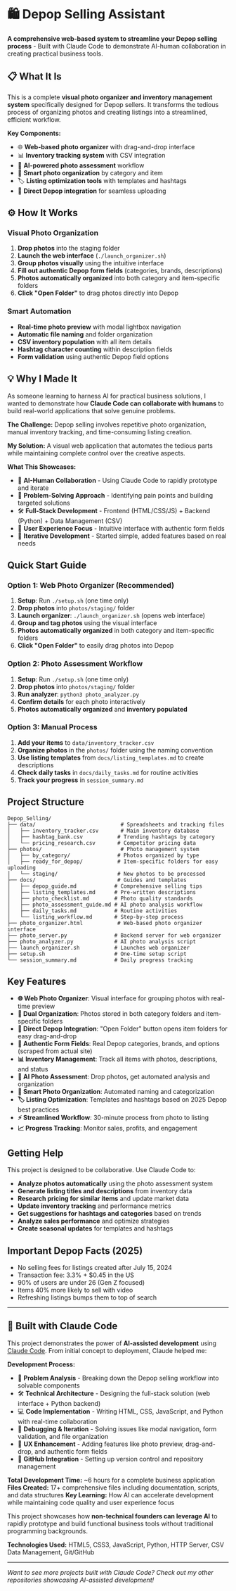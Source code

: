 # 🛍️ Depop Selling Assistant

**A comprehensive web-based system to streamline your Depop selling process** - Built with Claude Code to demonstrate AI-human collaboration in creating practical business tools.

## 📋 What It Is

This is a complete **visual photo organizer and inventory management system** specifically designed for Depop sellers. It transforms the tedious process of organizing photos and creating listings into a streamlined, efficient workflow.

**Key Components:**
- 🌐 **Web-based photo organizer** with drag-and-drop interface
- 📊 **Inventory tracking system** with CSV integration  
- 🤖 **AI-powered photo assessment** workflow
- 📸 **Smart photo organization** by category and item
- 🏷️ **Listing optimization tools** with templates and hashtags
- 🔗 **Direct Depop integration** for seamless uploading

## ⚙️ How It Works

### Visual Photo Organization
1. **Drop photos** into the staging folder
2. **Launch the web interface** (`./launch_organizer.sh`)
3. **Group photos visually** using the intuitive interface
4. **Fill out authentic Depop form fields** (categories, brands, descriptions)
5. **Photos automatically organized** into both category and item-specific folders
6. **Click "Open Folder"** to drag photos directly into Depop

### Smart Automation
- **Real-time photo preview** with modal lightbox navigation
- **Automatic file naming** and folder organization
- **CSV inventory population** with all item details
- **Hashtag character counting** within description fields
- **Form validation** using authentic Depop field options

## 💡 Why I Made It

As someone learning to harness AI for practical business solutions, I wanted to demonstrate how **Claude Code can collaborate with humans** to build real-world applications that solve genuine problems.

**The Challenge:** Depop selling involves repetitive photo organization, manual inventory tracking, and time-consuming listing creation.

**My Solution:** A visual web application that automates the tedious parts while maintaining complete control over the creative aspects.

**What This Showcases:**
- 🤝 **AI-Human Collaboration** - Using Claude Code to rapidly prototype and iterate
- 🎯 **Problem-Solving Approach** - Identifying pain points and building targeted solutions  
- 🛠️ **Full-Stack Development** - Frontend (HTML/CSS/JS) + Backend (Python) + Data Management (CSV)
- 📱 **User Experience Focus** - Intuitive interface with authentic form fields
- 🔄 **Iterative Development** - Started simple, added features based on real needs

## Quick Start Guide

### Option 1: Web Photo Organizer (Recommended)
1. **Setup**: Run `./setup.sh` (one time only)
2. **Drop photos** into `photos/staging/` folder  
3. **Launch organizer**: `./launch_organizer.sh` (opens web interface)
4. **Group and tag photos** using the visual interface
5. **Photos automatically organized** in both category and item-specific folders
6. **Click "Open Folder"** to easily drag photos into Depop

### Option 2: Photo Assessment Workflow  
1. **Setup**: Run `./setup.sh` (one time only)
2. **Drop photos** into `photos/staging/` folder  
3. **Run analyzer**: `python3 photo_analyzer.py`
4. **Confirm details** for each photo interactively
5. **Photos automatically organized** and **inventory populated**

### Option 3: Manual Process
1. **Add your items** to `data/inventory_tracker.csv`
2. **Organize photos** in the `photos/` folder using the naming convention
3. **Use listing templates** from `docs/listing_templates.md` to create descriptions
4. **Check daily tasks** in `docs/daily_tasks.md` for routine activities
5. **Track your progress** in `session_summary.md`

## Project Structure

```
Depop_Selling/
├── data/                           # Spreadsheets and tracking files
│   ├── inventory_tracker.csv       # Main inventory database
│   ├── hashtag_bank.csv           # Trending hashtags by category
│   └── pricing_research.csv       # Competitor pricing data
├── photos/                         # Photo management system
│   ├── by_category/               # Photos organized by type
│   ├── ready_for_depop/           # Item-specific folders for easy uploading
│   └── staging/                   # New photos to be processed
├── docs/                          # Guides and templates
│   ├── depop_guide.md            # Comprehensive selling tips
│   ├── listing_templates.md      # Pre-written descriptions
│   ├── photo_checklist.md        # Photo quality standards
│   ├── photo_assessment_guide.md # AI photo analysis workflow
│   ├── daily_tasks.md            # Routine activities
│   └── listing_workflow.md       # Step-by-step process
├── photo_organizer.html           # Web-based photo organizer interface
├── photo_server.py               # Backend server for web organizer
├── photo_analyzer.py             # AI photo analysis script
├── launch_organizer.sh           # Launches web organizer
├── setup.sh                      # One-time setup script
└── session_summary.md            # Daily progress tracking
```

## Key Features

- **🌐 Web Photo Organizer**: Visual interface for grouping photos with real-time preview
- **📁 Dual Organization**: Photos stored in both category folders and item-specific folders  
- **🔗 Direct Depop Integration**: "Open Folder" button opens item folders for easy drag-and-drop
- **🎯 Authentic Form Fields**: Real Depop categories, brands, and options (scraped from actual site)
- **📊 Inventory Management**: Track all items with photos, descriptions, and status
- **🤖 AI Photo Assessment**: Drop photos, get automated analysis and organization
- **📸 Smart Photo Organization**: Automated naming and categorization
- **🏷️ Listing Optimization**: Templates and hashtags based on 2025 Depop best practices
- **⚡ Streamlined Workflow**: 30-minute process from photo to listing
- **📈 Progress Tracking**: Monitor sales, profits, and engagement

## Getting Help

This project is designed to be collaborative. Use Claude Code to:
- **Analyze photos automatically** using the photo assessment system
- **Generate listing titles and descriptions** from inventory data
- **Research pricing for similar items** and update market data
- **Update inventory tracking** and performance metrics
- **Get suggestions for hashtags and categories** based on trends
- **Analyze sales performance** and optimize strategies
- **Create seasonal updates** for templates and hashtags

## Important Depop Facts (2025)
- No selling fees for listings created after July 15, 2024
- Transaction fee: 3.3% + $0.45 in the US
- 90% of users are under 26 (Gen Z focused)
- Items 40% more likely to sell with video
- Refreshing listings bumps them to top of search

---

## 🤖 Built with Claude Code

This project demonstrates the power of **AI-assisted development** using [Claude Code](https://claude.ai/code). From initial concept to deployment, Claude helped me:

**Development Process:**
- 🎯 **Problem Analysis** - Breaking down the Depop selling workflow into solvable components
- 🛠️ **Technical Architecture** - Designing the full-stack solution (web interface + Python backend)
- 💻 **Code Implementation** - Writing HTML, CSS, JavaScript, and Python with real-time collaboration
- 🐛 **Debugging & Iteration** - Solving issues like modal navigation, form validation, and file organization
- 📱 **UX Enhancement** - Adding features like photo preview, drag-and-drop, and authentic form fields
- 🔗 **GitHub Integration** - Setting up version control and repository management

**Total Development Time:** ~6 hours for a complete business application
**Files Created:** 17+ comprehensive files including documentation, scripts, and data structures
**Key Learning:** How AI can accelerate development while maintaining code quality and user experience focus

This project showcases how **non-technical founders can leverage AI** to rapidly prototype and build functional business tools without traditional programming backgrounds.

**Technologies Used:** HTML5, CSS3, JavaScript, Python, HTTP Server, CSV Data Management, Git/GitHub

---

*Want to see more projects built with Claude Code? Check out my other repositories showcasing AI-assisted development!*
